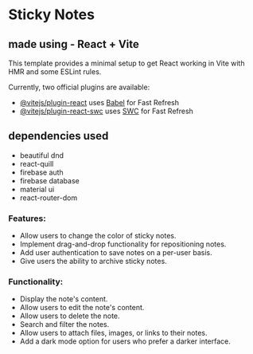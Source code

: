 # Sticky Notes

## made using - React + Vite

This template provides a minimal setup to get React working in Vite with HMR and some ESLint rules.

Currently, two official plugins are available:

- [@vitejs/plugin-react](https://github.com/vitejs/vite-plugin-react/blob/main/packages/plugin-react/README.md) uses [Babel](https://babeljs.io/) for Fast Refresh
- [@vitejs/plugin-react-swc](https://github.com/vitejs/vite-plugin-react-swc) uses [SWC](https://swc.rs/) for Fast Refresh

## dependencies used
- beautiful dnd
- react-quill
- firebase auth
- firebase database
- material ui
- react-router-dom

### Features:
- Allow users to change the color of sticky notes.
- Implement drag-and-drop functionality for repositioning notes.
- Add user authentication to save notes on a per-user basis.
- Give users the ability to archive sticky notes.
### Functionality:
- Display the note's content.
- Allow users to edit the note's content.
- Allow users to delete the note.
- Search and filter the notes.
- Allow users to attach files, images, or links to their notes.
- Add a dark mode option for users who prefer a darker interface.
  
